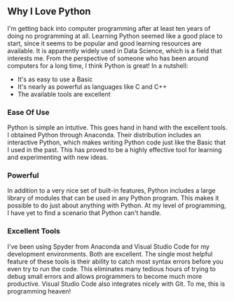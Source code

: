 ## Why I Love Python

I'm getting back into computer programming after at least ten years of doing no programming at all. Learning Python seemed like a good place to start, since it seems to be popular and good learning resources are available. It is apparently widely used in Data Science, which is a field that interests me. From the perspective of someone who has been around computers for a long time, I think Python is great! In a nutshell:
- It's as easy to use a Basic
- It's nearly as powerful as languages like C and C++
- The available tools are excellent

### Ease Of Use
Python is simple an intutive. This goes hand in hand with the excellent tools. I obtained Python through Anaconda. Their distribution includes an interactive Python, which makes writing Python code just like the Basic that I used in the past. This has proved to be a highly effective tool for learning and experimenting with new ideas.

### Powerful
In addition to a very nice set of built-in features, Python includes a large library of modules that can be used in any Python program. This makes it possible to do just about anything with Python. At my level of programming, I have yet to find a scenario that Python can't handle.

### Excellent Tools
I've been using Spyder from Anaconda and Visual Studio Code for my development environments. Both are excellent. The single most helpful feature of these tools is their ability to catch most syntax errors before you even try to run the code. This eliminates many tedious hours of trying to debug small errors and allows programmers to become much more productive. Visual Studio Code also integrates nicely with Git. To me, this is programming heaven!
